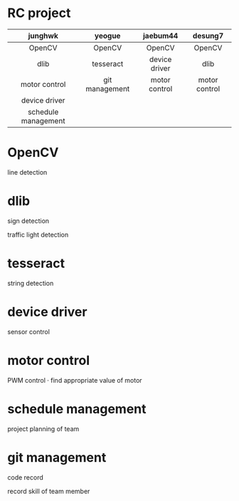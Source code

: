 # RC project

| junghwk | yeogue | jaebum44 | desung7 |
| :---: | :---: | :---: | :---: |
| OpenCV | OpenCV | OpenCV | OpenCV |
| dlib | tesseract | device driver | dlib |
| motor control | git management | motor control | motor control |
| device driver | | | |
| schedule management | | | |

# OpenCV

line detection

# dlib

sign detection

traffic light detection

# tesseract

string detection

# device driver

sensor control

# motor control

PWM control · find appropriate value of motor

# schedule management

project planning of team

# git management

code record

record skill of team member
